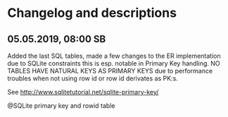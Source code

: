 # Changelog and descriptions

## 05.05.2019, 08:00 SB
Added the last SQL tables, made a few changes to the ER implementation due to SQLite constraints this is esp. notable
in Primary Key handling. NO TABLES HAVE NATURAL KEYS AS PRIMARY KEYS due to performance troubles when not using
row id or row id derivates as PK:s.

See
http://www.sqlitetutorial.net/sqlite-primary-key/

@SQLite primary key and rowid table